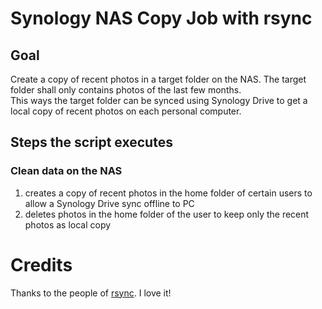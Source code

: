 # Synology NAS Copy Job with rsync

## Goal
Create a copy of recent photos in a target folder on the NAS.
The target folder shall only contains photos of the last few months.  
This ways the target folder can be synced using Synology Drive to
get a local copy of recent photos on each personal computer.

## Steps the script executes
### Clean data on the NAS
1. creates a copy of recent photos in the home folder of certain users to allow a Synology Drive sync offline to PC
1. deletes photos in the home folder of the user to keep only the recent photos as local copy

# Credits
Thanks to the people of [rsync](https://rsync.samba.org/). I love it!